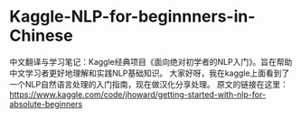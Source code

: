 # Kaggle-NLP-for-beginnners-in-Chinese
中文翻译与学习笔记：Kaggle经典项目《面向绝对初学者的NLP入门》。旨在帮助中文学习者更好地理解和实践NLP基础知识。
大家好呀，我在kaggle上面看到了一个NLP自然语言处理的入门指南，现在做汉化分享处理。
原文的链接在这里：https://www.kaggle.com/code/jhoward/getting-started-with-nlp-for-absolute-beginners
